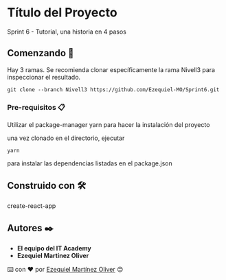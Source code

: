 # Título del Proyecto

Sprint 6 - Tutorial, una historia en 4 pasos

## Comenzando 🚀

Hay 3 ramas. Se recomienda clonar específicamente la rama Nivell3 para inspeccionar el resultado.

```
git clone --branch Nivell3 https://github.com/Ezequiel-MO/Sprint6.git

```

### Pre-requisitos 📋

Utilizar el package-manager yarn para hacer la instalación del proyecto

una vez clonado en el directorio, ejecutar

```
yarn
```

para instalar las dependencias listadas en el package.json

## Construido con 🛠️

create-react-app

## Autores ✒️

- **El equipo del IT Academy**
- **Ezequiel Martinez Oliver**

⌨️ con ❤️ por [Ezequiel Martínez Oliver](https://github.com/Ezequiel-MO) 😊
